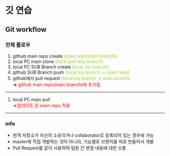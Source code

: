 # 깃 연습

## Git workflow

### 전체 플로우
1. github main repo create <span style="color:yellowgreen"> (open repo(main branch)) </span>
2. local PC main clone <span style="color:yellowgreen">(local pull only branch)</span>
3. local PC SUB Branch create <span style="color:yellowgreen">(local my branch)</span>
4. github SUB Branch push <span style="color:yellowgreen">(local my branch -> open repo)</span>
5. github에서 pull request <span style="color:yellowgreen">(local my branch -> main branch)</span>
   <br>
=> <span style="color:red">github main repo(main branch)에 추가됨</span>

---

1. local PC main pull
   <br>
<span style="color:red"> =>업데이트 된 main repo 적용</span>

---
### info
- 원격 저장소가 자신의 소유이거나 collaborator로 등록되어 있는 경우에 가능
- master에 직접 개발하는 것이 아니라, 기능별로 브랜치를 따로 만들어서 개발
- Pull Request를 같이 사용하여 팀원 간 변경 내용에 대한 소통